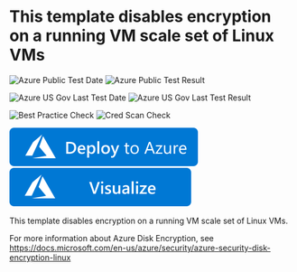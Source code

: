 # This template disables encryption on a running VM scale set of Linux VMs

![Azure Public Test Date](https://azurequickstartsservice.blob.core.windows.net/badges/201-decrypt-vmss-linux/PublicLastTestDate.svg)
![Azure Public Test Result](https://azurequickstartsservice.blob.core.windows.net/badges/201-decrypt-vmss-linux/PublicDeployment.svg)

![Azure US Gov Last Test Date](https://azurequickstartsservice.blob.core.windows.net/badges/201-decrypt-vmss-linux/FairfaxLastTestDate.svg)
![Azure US Gov Last Test Result](https://azurequickstartsservice.blob.core.windows.net/badges/201-decrypt-vmss-linux/FairfaxDeployment.svg)

![Best Practice Check](https://azurequickstartsservice.blob.core.windows.net/badges/201-decrypt-vmss-linux/BestPracticeResult.svg)
![Cred Scan Check](https://azurequickstartsservice.blob.core.windows.net/badges/201-decrypt-vmss-linux/CredScanResult.svg)

[![Deploy to Azure](https://raw.githubusercontent.com/Azure/azure-quickstart-templates/master/1-CONTRIBUTION-GUIDE/images/deploytoazure.svg?sanitize=true)](https://portal.azure.com/#create/Microsoft.Template/uri/https%3A%2F%2Fraw.githubusercontent.com%2FAzure%2Fazure-quickstart-templates%2Fmaster%2F201-decrypt-vmss-linux%2Fazuredeploy.json)
[![Visualize](https://raw.githubusercontent.com/Azure/azure-quickstart-templates/master/1-CONTRIBUTION-GUIDE/images/visualizebutton.svg?sanitize=true)](http://armviz.io/#/?load=https%3A%2F%2Fraw.githubusercontent.com%2FAzure%2Fazure-quickstart-templates%2Fmaster%2F201-decrypt-vmss-linux%2Fazuredeploy.json)

This template disables encryption on a running VM scale set of Linux VMs.

For more information about Azure Disk Encryption, see https://docs.microsoft.com/en-us/azure/security/azure-security-disk-encryption-linux


